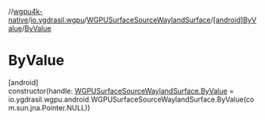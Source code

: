 //[wgpu4k-native](../../../../index.md)/[io.ygdrasil.wgpu](../../index.md)/[WGPUSurfaceSourceWaylandSurface](../index.md)/[[android]ByValue](index.md)/[ByValue](-by-value.md)

# ByValue

[android]\
constructor(handle: [WGPUSurfaceSourceWaylandSurface.ByValue](../../../io.ygdrasil.wgpu.android/-w-g-p-u-surface-source-wayland-surface/-by-value/index.md) = io.ygdrasil.wgpu.android.WGPUSurfaceSourceWaylandSurface.ByValue(com.sun.jna.Pointer.NULL))